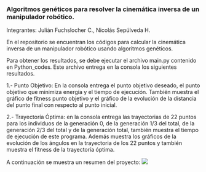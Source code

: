 ### Algoritmos genéticos para resolver la cinemática inversa de un manipulador robótico.

Integrantes: 
Julián Fuchslocher C.,
Nicolás Sepúlveda H.


En el repositorio se encuentran los códigos para calcular la cinemática inversa de un manipulador robótico usando algoritmos genéticos.

Para obtener los resultados, se debe ejecutar el archivo main.py contenido en Python_codes. Este archivo entrega en la consola los siguientes resultados.

1.- Punto Objetivo: En la consola entrega el punto objetivo deseado, el punto objetivo que minimiza energía y el tiempo de ejecución. También muestra el gráfico de fitness punto objetivo y el gráfico de la evolución de la distancia del punto final con respecto al punto inicial.

2.- Trayectoría Óptima: en la consola entrega las trayectorias de 22 puntos para los individuos de la generación 0, de la generación 1/3 del total, de la generación 2/3 del total y de la generación total, también muestra el tiempo de ejecución de este programa. Además muestra los gráficos de la evolución de los ángulos en la trayectoria de los 22 puntos y también muestra el fitness de la trayectoría óptima.

A continuación se muestra un resumen del proyecto:
<img src="Poster.png" />
